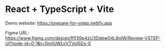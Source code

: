 # React + TypeScript + Vite

Demo website: https://prepare-for-vstep.netlify.app 

Figma URL: https://www.figma.com/design/ff51l9p4zU3Ddew04L8nIW/Review-VSTEP-UI?node-id=0-1&t=5lmIUWLvVTVoI5Dx-0 
